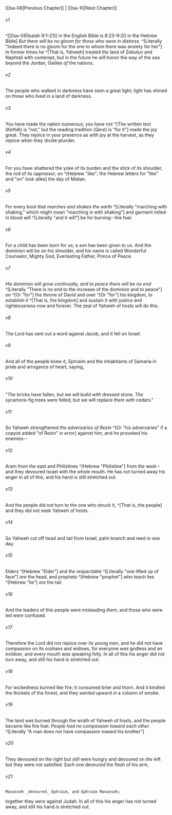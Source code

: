 ﻿---
aliases:
  - Isaiah 9
---

[[Isa-08|Previous Chapter]] | [[Isa-10|Next Chapter]]

###### v1
 ^[[[Isa-09|Isaiah 9:1–21]] in the English Bible is 8:23–9:20 in the Hebrew Bible] _But there will be no gloom for those who were in distress_. ^[Literally "Indeed there is no gloom for the one to whom there was anxiety for her"]
In former times he ^[That is, Yahweh] treated _the_ land of Zebulun and Naphtali with contempt, but in the future he will honor the way of the sea beyond the Jordan, Galilee _of_ the nations.

###### v2
The people who walked in darkness have seen a great light;
light has shined on those who lived in a land of darkness.

###### v3
You have made the nation numerous;
you have not ^[The written text (_Kethib_) is "not," but the reading tradition (_Qere_) is "for it"] made the joy great.
They rejoice in your presence as _with_ joy at the harvest,
as they rejoice when they divide plunder.

###### v4
For you have shattered the yoke of its burden
and the stick of its shoulder,
the rod of its oppressor, on ^[Hebrew "like"; the Hebrew letters for "like" and "on" look alike] the day of Midian.

###### v5
For every boot _that marches and shakes the earth_ ^[Literally "marching with shaking," which might mean "marching _is_ with shaking"]
and garment rolled in blood
_will_ ^[Literally "and it will"] be for burning--fire fuel.

###### v6
For a child has been born for us;
a son has been given to us.
And the dominion will be on his shoulder,
and his name is called Wonderful Counselor, Mighty God,
Everlasting Father, Prince of Peace.

###### v7
_His dominion will grow continually,_
_and to peace there will be no end_ ^[Literally "There is no end to the increase of the dominion and to peace"]
on ^[Or "for"] the throne of David and over ^[Or "for"] his kingdom,
to establish it ^[That is, the kingdom] and sustain it
with justice and righteousness
now and forever.
The zeal of Yahweh of hosts will do this.

###### v8
The Lord has sent out a word against Jacob,
and it fell on Israel.

###### v9
And all of the people knew it,
Ephraim and the inhabitants of Samaria
in pride and arrogance of heart, saying,

###### v10
"_The_ bricks have fallen, but we will build _with_ dressed stone.
_The_ sycamore-fig trees were felled, but we will replace _them with_ cedars."

###### v11
So Yahweh strengthened _the adversaries of Rezin_ ^[Or "his adversaries" if a copyist added "of Rezin" in error] against him,
and he provoked his enemies--

###### v12
Aram from _the_ east
and Philistines ^[Hebrew "Philistine"] from _the_ west--
and they devoured Israel with the whole mouth.
He has not turned away his anger in all of this,
and his hand is still stretched out.

###### v13
And the people did not turn to the one who struck it, ^[That is, the people]
and they did not seek Yahweh of hosts.

###### v14
So Yahweh cut off head and tail from Israel,
palm branch and reed _in_ one day.

###### v15
Elders ^[Hebrew "Elder"] and _the respectable_ ^[Literally "one lifted up of face"] _are_ the head,
and prophets ^[Hebrew "prophet"] who teach lies ^[Hebrew "lie"] _are_ the tail.

###### v16
And the leaders of this people were misleading _them_,
and those who were led _were_ confused.

###### v17
Therefore the Lord did not rejoice over its young men,
and he did not have compassion on its orphans and widows,
for everyone _was_ godless and an evildoer,
and every mouth _was_ speaking folly.
In all of this his anger did not turn away,
and still his hand _is_ stretched out.

###### v18
For wickedness burned like fire;
it consumed brier and thorn.
And it kindled the thickets of the forest,
and they swirled upward _in_ a column of smoke.

###### v19
The land was burned through the wrath of Yahweh of hosts,
and the people became like fire fuel.
_People had no compassion toward each other_. ^[Literally "A man does not have compassion toward his brother"]

###### v20
They devoured on _the_ right but _still_ were hungry
and devoured on _the_ left but they were not satisfied.
Each one devoured the flesh of his arm,

###### v21
    Manasseh _devoured_ Ephraim, and Ephraim Manasseh;
together they _were_ against Judah.
In all of this his anger has not turned away,
and still his hand _is_ stretched out.